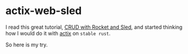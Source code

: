 # actix-web-sled

I read this great tutorial, [CRUD with Rocket and Sled](https://mbuffett.com/posts/rocket-sled-tutorial/), and 
started thinking how I would do it with [actix](https://actix.rs) on `stable rust`. 

So here is my try.
